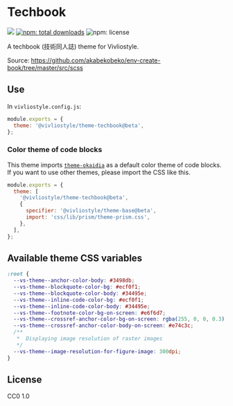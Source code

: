 # Techbook

[![](https://img.shields.io/npm/v/@vivliostyle/theme-techbook.svg)](https://npmjs.com/package/@vivliostyle/theme-techbook)
[![npm: total downloads](https://flat.badgen.net/npm/dt/@vivliostyle/theme-techbook)](https://npmjs.com/package/@vivliostyle/theme-techbook)
![npm: license](https://flat.badgen.net/npm/license/@vivliostyle/theme-techbook)

A techbook (技術同人誌) theme for Vivliostyle.

Source: https://github.com/akabekobeko/env-create-book/tree/master/src/scss

## Use

In `vivliostyle.config.js`:

```js
module.exports = {
  theme: '@vivliostyle/theme-techbook@beta',
};
```

### Color theme of code blocks

This theme imports [`theme-okaidia`](../theme-base/css/lib/prism/theme-okaidia.css) as a default color theme of code blocks. If you want to use other themes, please import the CSS like this.

```js
module.exports = {
  theme: [
    '@vivliostyle/theme-techbook@beta',
    {
      specifier: '@vivliostyle/theme-base@beta',
      import: 'css/lib/prism/theme-prism.css',
    },
  ],
};
```

## Available theme CSS variables

```css
:root {
  --vs-theme--anchor-color-body: #3498db;
  --vs-theme--blockquote-color-bg: #ecf0f1;
  --vs-theme--blockquote-color-body: #34495e;
  --vs-theme--inline-code-color-bg: #ecf0f1;
  --vs-theme--inline-code-color-body: #34495e;
  --vs-theme--footnote-color-bg-on-screen: #e6f6d7;
  --vs-theme--crossref-anchor-color-bg-on-screen: rgba(255, 0, 0, 0.3);
  --vs-theme--crossref-anchor-color-body-on-screen: #e74c3c;
  /**
   *  Displaying image resolution of raster images
   */
  --vs-theme--image-resolution-for-figure-image: 300dpi;
}
```

## License

CC0 1.0

